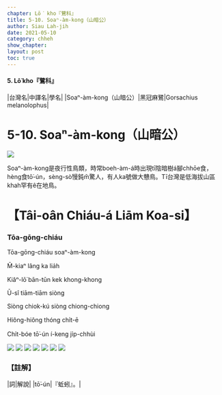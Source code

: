 ```yaml
---
chapter: Lō͘ kho『鷺科』
title: 5-10. Soaⁿ-àm-kong（山暗公）
author: Siau Lah-jih
date: 2021-05-10
category: chheh
show_chapter:
layout: post
toc: true
---
```


#### 5. Lō͘ kho『鷺科』

|台灣名|中譯名|學名|
|Soaⁿ-àm-kong（山暗公）|黑冠麻鷺|Gorsachius melanolophus|

# 5-10. Soaⁿ-àm-kong（山暗公）

![](../too5/05/5-10-2.山暗公.jpg)


Soaⁿ-àm-kong是夜行性鳥類，時常boeh-àm-á時出現tī陰暗樹á腳chhōe食，hèng食tō͘-ún，sèng-sò͘慢鈍m̄驚人，有人ka號做大戇鳥。Tī台灣是低海拔山區khah罕有ê在地鳥。


# 【Tâi-oân Chiáu-á Liām Koa-si】

### **Tōa-gōng-chiáu**

Tōa-gōng-chiáu soaⁿ-àm-kong

M̄-kiaⁿ lâng ka lia̍h

Kiâⁿ-lō͘ bān-tūn kek khong-khong

Ū-sî tiām-tiām siòng

Siòng chiok-kú siòng chiong-chiong

Hiông-hiông thóng chi̍t-ē

Chi̍t-bóe tō͘-ún í-keng ji̍p-chhùi


![](../too5/05/5-10-3.山暗公.jpg)
![](../too5/05/5-10-1.山暗公.jpg)
![](../too5/05/5-10-4.山暗公.jpg)
![](../too5/05/5-10-5.山暗公.jpg)
![](../too5/05/5-10-6.山暗公.jpg)
![](../too5/05/5-10-8.山暗公.jpg)
![](../too5/05/5-10-7.山暗公.jpg)


### 【註解】

|詞|解說|
|tō͘-ún|『蚯蚓』。|
